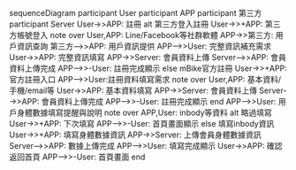 sequenceDiagram
 participant User
 participant APP
 participant 第三方
 participant Server
 User->>APP: 註冊
 alt 第三方登入註冊
User->>+APP: 第三方帳號登入
note over User,APP: Line/Facebook等社群軟體
APP->>第三方: 用戶資訊查詢
第三方-->>APP: 用戶資訊提供
APP-->>User: 完整資訊補充需求
User->>APP: 完整資訊填寫
APP->>Server: 會員資料上傳
Server-->>APP: 會員資料上傳完成
APP-->>-User: 註冊完成顯示
else mBike官方註冊
User->>+APP: 官方註冊入口
APP-->>User:註冊資料填寫需求
note over User,APP: 基本資料/手機/email等
User->>APP: 基本資料填寫
APP->>Server: 會員資料上傳
Server-->>APP: 會員資料上傳完成
APP-->>-User: 註冊完成顯示
end
APP-->>User: 用戶身體數據填寫提醒與說明
note over APP,User: inbody等資料
alt 略過填寫
User->>+APP: 下次填寫
APP-->>-User: 首頁畫面顯示
else 填寫inbody資訊
User->>+APP: 填寫身體數據資訊
APP->>Server: 上傳會員身體數據資訊
Server-->>APP: 數據上傳完成
APP-->>User: 填寫完成顯示
User->>APP: 確認返回首頁
APP-->>-User: 首頁畫面
end

